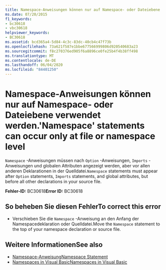 ```yaml
---
title: Namespace-Anweisungen können nur auf Namespace- oder Dateiebene verwendet werden.
ms.date: 07/20/2015
f1_keywords:
- bc30618
- vbc30618
helpviewer_keywords:
- BC30618
ms.assetid: bcd365a4-5d84-4c3c-83dc-40cb4c47f73b
ms.openlocfilehash: 73a621f587e1bbe677566999806d920540683a23
ms.sourcegitcommit: f8c270376ed905f6a8896ce0fe25b4f4b38ff498
ms.translationtype: MT
ms.contentlocale: de-DE
ms.lasthandoff: 06/04/2020
ms.locfileid: "84401250"
---
```

# <a name="namespace-statements-can-occur-only-at-file-or-namespace-level"></a><span data-ttu-id="87767-102">Namespace-Anweisungen können nur auf Namespace- oder Dateiebene verwendet werden.</span><span class="sxs-lookup"><span data-stu-id="87767-102">'Namespace' statements can occur only at file or namespace level</span></span>
<span data-ttu-id="87767-103">`Namespace` -Anweisungen müssen nach `Option` -Anweisungen, `Imports` -Anweisungen und globalen Attributen angezeigt werden, aber vor allen anderen Deklarationen in der Quelldatei.</span><span class="sxs-lookup"><span data-stu-id="87767-103">`Namespace` statements must appear after `Option` statements, `Imports` statements, and global attributes, but before all other declarations in your source file.</span></span>  
  
 <span data-ttu-id="87767-104">**Fehler-ID:** BC30618</span><span class="sxs-lookup"><span data-stu-id="87767-104">**Error ID:** BC30618</span></span>  
  
## <a name="to-correct-this-error"></a><span data-ttu-id="87767-105">So beheben Sie diesen Fehler</span><span class="sxs-lookup"><span data-stu-id="87767-105">To correct this error</span></span>  
  
- <span data-ttu-id="87767-106">Verschieben Sie die `Namespace` -Anweisung an den Anfang der Namespacedeklaration oder Quelldatei.</span><span class="sxs-lookup"><span data-stu-id="87767-106">Move the `Namespace` statement to the top of your namespace declaration or source file.</span></span>  
  
## <a name="see-also"></a><span data-ttu-id="87767-107">Weitere Informationen</span><span class="sxs-lookup"><span data-stu-id="87767-107">See also</span></span>

- [<span data-ttu-id="87767-108">Namespace-Anweisung</span><span class="sxs-lookup"><span data-stu-id="87767-108">Namespace Statement</span></span>](../language-reference/statements/namespace-statement.md)
- [<span data-ttu-id="87767-109">Namespaces in Visual Basic</span><span class="sxs-lookup"><span data-stu-id="87767-109">Namespaces in Visual Basic</span></span>](../programming-guide/program-structure/namespaces.md)
